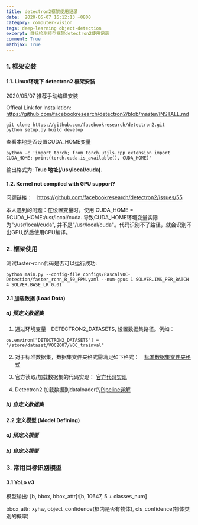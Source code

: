 ```yaml
---
title: detectron2框架使用记录
date:  2020-05-07 16:12:13 +0800
category: computer-vision 
tags: deep-learning object-detection
excerpt: 目标检测模型框架detectron2使用记录
comment: True
mathjax: True
---
```


### 1. 框架安装
#### 1.1. Linux环境下 detectron2 框架安装
2020/05/07 推荐手动编译安装

Offical Link for Installation: https://github.com/facebookresearch/detectron2/blob/master/INSTALL.md

```
git clone https://github.com/facebookresearch/detectron2.git
python setup.py build develop
```

查看本地是否设置CUDA_HOME变量
```
python -c 'import torch; from torch.utils.cpp_extension import CUDA_HOME; print(torch.cuda.is_available(), CUDA_HOME)'
```

输出格式为:
**True 地址(/usr/local/cuda).**

#### 1.2. Kernel not compiled with GPU support?

问题链接：　https://github.com/facebookresearch/detectron2/issues/55

本人遇到的问题：在设置变量时，使用
CUDA_HOME = $CUDA_HOME:/usr/local/cuda. 导致CUDA_HOME环境变量实际为":/usr/local/cuda", 并不是"/usr/local/cuda"。代码识别不了路径，就会识别不出GPU,然后使用CPU编译。

### 2. 框架使用
测试faster-rcnn代码是否可以运行成功:
```
python main.py --config-file configs/PascalVOC-Detection/faster_rcnn_R_50_FPN.yaml --num-gpus 1 SOLVER.IMS_PER_BATCH 4 SOLVER.BASE_LR 0.01
```
#### 2.1 加载数据 (Load Data)
##### a) 预定义数据集
1. 通过环境变量　DETECTRON2_DATASETS, 设置数据集路径。例如：
```
os.environ["DETECTRON2_DATASETS"] = "/store/dataset/VOC2007/VOC_trainval"
```

2. 对于标准数据集，数据集文件夹格式需满足如下格式：　[标准数据集文件夹格式](https://github.com/facebookresearch/detectron2/tree/master/datasets)

3. 官方读取/加载数据集的代码实现： [官方代码实现](https://github.com/facebookresearch/detectron2/tree/master/detectron2/data)

4. Detectron2 加载数据到dataloader的[Pipeline详解](https://www.cnblogs.com/marsggbo/p/11727556.html)

##### b) 自定义数据集



#### 2.2 定义模型 (Model Defining)
##### a) 预定义模型
##### b) 自定义模型


### 3. 常用目标识别模型

#### 3.1 YoLo v3

模型输出: [b, bbox, bbox_attr]:[b, 10647, 5 + classes_num]

bbox_attr: xyhw, object_confidence(框内是否有物体), cls_confidence(物体类别的概率)